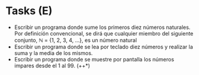 # Tasks (E)

- Escribir un programa donde sume los primeros diez números naturales. Por definición convencional, se dirá que cualquier miembro del siguiente conjunto, ℕ = {1, 2, 3, 4, ...}, es un número natural
- Escribir un programa donde se lea por teclado diez números y realizar la suma y la media de los mismos.
- Escribir un programa donde se muestre por pantalla los números impares desde el 1 al 99. (++\*)
